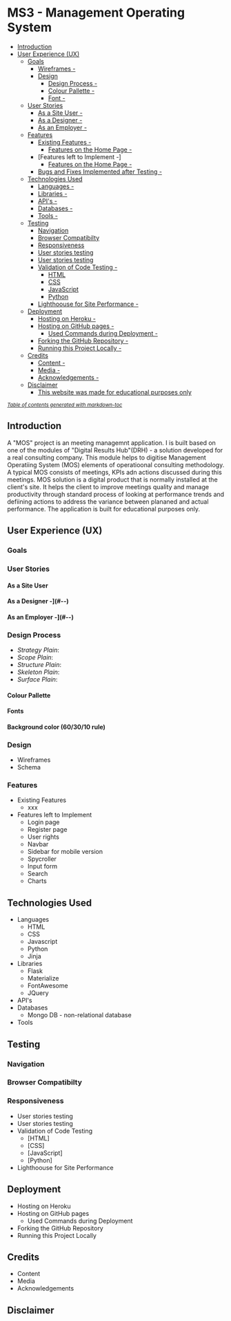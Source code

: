 # MS3 - Management Operating System

- [Introduction](#introduction)
- [User Experience (UX)](#user-experience--ux-)
  * [Goals](#goals)
    + [Wireframes -](#--)
    + [Design](#design)
      - [Design Process -](#--)
      - [Colour Pallette -](#--)
      - [Font -](#--)
  * [User Stories](#--)
    + [As a Site User -](#)
    + [As a Designer -](#--)
    + [As an Employer -](#--)
  * [Features](#--)
    + [Existing Features -](#--)
      - [Features on the Home Page -](#--)
    + [Features left to Implement -]
      - [Features on the Home Page -](#)
    + [Bugs and Fixes Implemented after Testing -](#--)
  * [Technologies Used](#--)
    + [Languages -](#--)
    + [Libraries -](#--)
    + [API's -](#--)
    + [Databases -](#--)
    + [Tools -](#--)
  * [Testing](#--)
    + [Navigation](#--)
    + [Browser Compatibilty](#--)
    + [Responsiveness](#--)
    + [User stories testing](#--)
    + [User stories testing](#--)
    + [Validation of Code Testing -](#--)
      - [HTML](#--)
      - [CSS](#--)
      - [JavaScript](#--)
      - [Python](#--)
    + [Lighthoouse for Site Performance -](#--)
  * [Deployment](#--)
    + [Hosting on Heroku -](#--)
    + [Hosting on GitHub pages -](#--)
      - [Used Commands during Deployment -](#--)
    + [Forking the GitHub Repository -](#--)
    + [Running this Project Locally -](#--)
  * [Credits](#--)
    + [Content -](#--)
    + [Media -](#--)
    + [Acknowledgements -](#--)
  * [Disclaimer](#--)
      - [This website was made for educational purposes only](#--)

<small><i><a href='http://ecotrust-canada.github.io/markdown-toc/'>Table of contents generated with markdown-toc</a></i></small>

## Introduction
A "MOS" project is an meeting managemnt application. I is built based on one of the modules of "Digital Results Hub"(DRH) - a solution developed for a real consulting company. This module helps to digitise  Management Operatiing System (MOS) elements of operatioonal consulting methodology. A typical MOS consists of meetings, KPIs adn actions discussed during this meetings. MOS solution is a digital product that is normally installed at the client's site. It helps the client to improve meetings quality and manage productivity through standard process of looking at performance trends and defiining actions to address the variance between plananed and actual performance. 
The application is built for educational purposes only.

## User Experience (UX)
### Goals
### User Stories
#### As a Site User

#### As a Designer -](#--)
#### As an Employer -](#--)
### Design Process
* _Strategy Plain_: 
* _Scope Plain_: 
* _Structure Plain_:
* _Skeleton Plain_:
* _Surface Plain_:
#### Colour Pallette
#### Fonts
#### Background color (60/30/10 rule)
### Design 
* Wireframes
* Schema

### Features
  * Existing Features
    - xxx
  * Features left to Implement
    - Login page
    - Register page
    - User rights
    - Navbar
    - Sidebar for mobile version
    - Spycroller
    - Input form
    - Search
    - Charts

## Technologies Used
  * Languages
    - HTML
    - CSS
    - Javascript
    - Python
    - Jinja
  * Libraries
    - Flask
    - Materialize
    - FontAwesome
    - JQuery
  * API's
  * Databases
    - Mongo DB - non-relational database
  * Tools
## Testing
  ### Navigation
  ### Browser Compatibilty
  ### Responsiveness
  * User stories testing
  * User stories testing
  * Validation of Code Testing
    - [HTML]
    - [CSS]
    - [JavaScript]
    - [Python]
  * Lighthoouse for Site Performance
## Deployment
  * Hosting on Heroku
  * Hosting on GitHub pages
      - Used Commands during Deployment
  * Forking the GitHub Repository
  * Running this Project Locally

## Credits
  * Content
  * Media
  * Acknowledgements

## Disclaimer